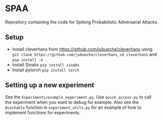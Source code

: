 # SPAA
Repository containing the code for Spiking Probabilistic Adversarial Attacks.

## Setup
- Install cleverhans from https://github.com/jubueche/cleverhans using ```git clone https://github.com/jubueche/cleverhans```, ```cd cleverhans``` and ```pip install -e .```
- Install Sinabs ```pip install sinabs```
- Install pytorch ```pip install torch```

## Setting up a new experiment
See the ```Experiments/example_experiment.py```. Use ```quick_access.py``` to call the experiment when you want to debug for example.
Also see the ```@cachable``` function in ```experiment_utils.py``` for an example of how to implement functions for experiments.